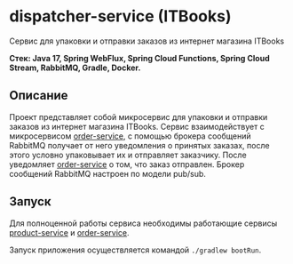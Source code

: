# dispatcher-service (ITBooks)
Сервис для упаковки и отправки заказов из интернет магазина ITBooks

**Стек: Java 17, Spring WebFlux, Spring Cloud Functions, Spring Cloud Stream, RabbitMQ, Gradle, Docker.**
## Описание
Проект представляет собой микросервис для упаковки и отправки заказов из интернет магазина ITBooks. 
Сервис взаимодействует с микросервисом [order-service](https://github.com/ArtJDev/order-service), с помощью брокера сообщений RabbitMQ получает от него уведомления о принятых заказах, 
после этого условно упаковывает их и отправляет заказчику. После уведомляет [order-service](https://github.com/ArtJDev/order-service) о том, что заказ отправлен.
Брокер сообщений RabbitMQ настроен по модели pub/sub.

## Запуск
Для полноценной работы сервиса необходимы работающие сервисы [product-service](https://github.com/ArtJDev/product-service) и [order-service](https://github.com/ArtJDev/order-service).

Запуск приложения осуществляется командой `./gradlew bootRun`.
